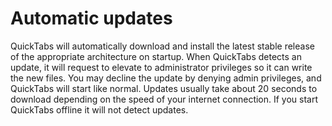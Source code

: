 # Automatic updates

QuickTabs will automatically download and install the latest stable release of the appropriate architecture on startup. When QuickTabs detects an update, it will request to elevate to administrator privileges so it can write the new files. You may decline the update by denying admin privileges, and QuickTabs will start like normal. Updates usually take about 20 seconds to download depending on the speed of your internet connection. If you start QuickTabs offline it will not detect updates.